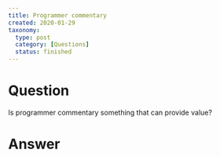 ```yaml
---
title: Programmer commentary
created: 2020-01-29
taxonomy:
  type: post
  category: [Questions]
  status: finished
---
```


# Question
Is programmer commentary something that can provide value?

# Answer
